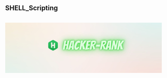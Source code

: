 ## SHELL_Scripting

<p align="center">  
	<br>
	<a href="https://www.hackerrank.com/sh_R_ee">
        <img src="/Image/HackerRank.jpg"> 
    	</a>
	<br>
	<br>
</p>